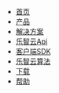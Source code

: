 <div class="logo">
	<a href="/" class="docs-logo"></a>
</div>

* [首页](README.md)
* [产品](product/README.md)
* [解决方案](solution/README.md)
* [乐智云Api](develop-cloud/README.md)
* [客户端SDK](develop-native/README.md)
* [乐智云算法](develop-cloud/algorithm/fat.md)
* [下载](download/README.md)
* [帮助](FAQ/README.md)

<!-- <ul class="nav-href">
	<li><a href="//dev.dcloud.net.cn/wish/?channel=native_sdk" target="__blank">需求墙</a></li>
	<li><a href="//dev.dcloud.net.cn/sponsor/?channel=uniapp" target="__blank" style="color:#FF6600!important;"><img src="//img-cdn-qiniu.dcloud.net.cn/uniapp/doc/heart.png" class="heart">赞助我们</a></li>
</ul>

<div class="github">
	<a href="//github.com/dcloudio/native-docs" target="_blank">
		<img src="//img-cdn-qiniu.dcloud.net.cn/uniapp/doc/github.svg">
	</a>
</div> -->
